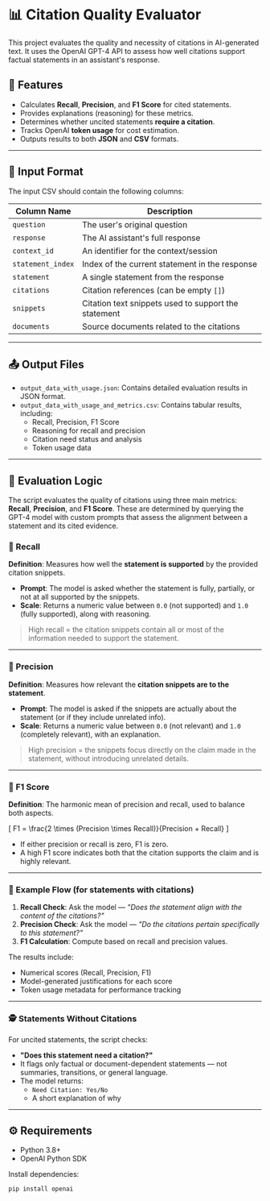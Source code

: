 # 📊 Citation Quality Evaluator

This project evaluates the quality and necessity of citations in AI-generated text. It uses the OpenAI GPT-4 API to assess how well citations support factual statements in an assistant's response.

## 🚀 Features

- Calculates **Recall**, **Precision**, and **F1 Score** for cited statements.
- Provides explanations (reasoning) for these metrics.
- Determines whether uncited statements **require a citation**.
- Tracks OpenAI **token usage** for cost estimation.
- Outputs results to both **JSON** and **CSV** formats.

---

## 📂 Input Format

The input CSV should contain the following columns:

| Column Name       | Description                                                  |
|------------------|--------------------------------------------------------------|
| `question`        | The user's original question                                 |
| `response`        | The AI assistant's full response                             |
| `context_id`      | An identifier for the context/session                        |
| `statement_index` | Index of the current statement in the response               |
| `statement`       | A single statement from the response                         |
| `citations`       | Citation references (can be empty `[]`)                      |
| `snippets`        | Citation text snippets used to support the statement         |
| `documents`       | Source documents related to the citations                    |

---

## 📤 Output Files

- `output_data_with_usage.json`: Contains detailed evaluation results in JSON format.
- `output_data_with_usage_and_metrics.csv`: Contains tabular results, including:
  - Recall, Precision, F1 Score
  - Reasoning for recall and precision
  - Citation need status and analysis
  - Token usage data

---

## 🧠 Evaluation Logic

The script evaluates the quality of citations using three main metrics: **Recall**, **Precision**, and **F1 Score**. These are determined by querying the GPT-4 model with custom prompts that assess the alignment between a statement and its cited evidence.

### 🔎 Recall

**Definition**: Measures how well the **statement is supported** by the provided citation snippets.

- **Prompt**: The model is asked whether the statement is fully, partially, or not at all supported by the snippets.
- **Scale**: Returns a numeric value between `0.0` (not supported) and `1.0` (fully supported), along with reasoning.

> High recall = the citation snippets contain all or most of the information needed to support the statement.

---

### 🎯 Precision

**Definition**: Measures how relevant the **citation snippets are to the statement**.

- **Prompt**: The model is asked if the snippets are actually about the statement (or if they include unrelated info).
- **Scale**: Returns a numeric value between `0.0` (not relevant) and `1.0` (completely relevant), with an explanation.

> High precision = the snippets focus directly on the claim made in the statement, without introducing unrelated details.

---

### 🔁 F1 Score

**Definition**: The harmonic mean of precision and recall, used to balance both aspects.

\[
F1 = \frac{2 \times (Precision \times Recall)}{Precision + Recall}
\]

- If either precision or recall is zero, F1 is zero.
- A high F1 score indicates both that the citation supports the claim and is highly relevant.

---

### 🧠 Example Flow (for statements with citations)

1. **Recall Check**: Ask the model — *"Does the statement align with the content of the citations?"*
2. **Precision Check**: Ask the model — *"Do the citations pertain specifically to this statement?"*
3. **F1 Calculation**: Compute based on recall and precision values.

The results include:
- Numerical scores (Recall, Precision, F1)
- Model-generated justifications for each score
- Token usage metadata for performance tracking

---

### 🕵️ Statements Without Citations

For uncited statements, the script checks:

- **"Does this statement need a citation?"**
- It flags only factual or document-dependent statements — not summaries, transitions, or general language.
- The model returns:
  - `Need Citation: Yes/No`
  - A short explanation of why

---


## ⚙️ Requirements

- Python 3.8+
- OpenAI Python SDK

Install dependencies:

```bash
pip install openai
